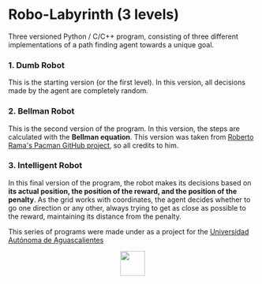 # Robo-Labyrinth (3 levels)

Three versioned Python / C/C++ program, consisting of three different implementations of a path finding agent towards a unique goal.

### 1. Dumb Robot

This is the starting version (or the first level). In this version, all decisions made by the agent are completely random.

### 2. Bellman Robot

This is the second version of the program. In this version, the steps are calculated with the **Bellman equation**. This version was taken from [Roberto Rama's Pacman GitHub project](https://github.com/ramaroberto/pacman), so all credits to him.

### 3. Intelligent Robot

In this final version of the program, the robot makes its decisions based on **its actual position, the position of the reward, and the position of the penalty**. As the grid works with coordinates, the agent decides whether to go one direction or any other, always trying to get as close as possible to the reward, maintaining its distance from the penalty.


This series of programs were made under as a project for the [Universidad Autónoma de Aguascalientes](https://www.uaa.mx/)

<p align="center">
	<img src="https://www.andrevital.com/images/logo_contained_negative.svg" width="50px">
</p>